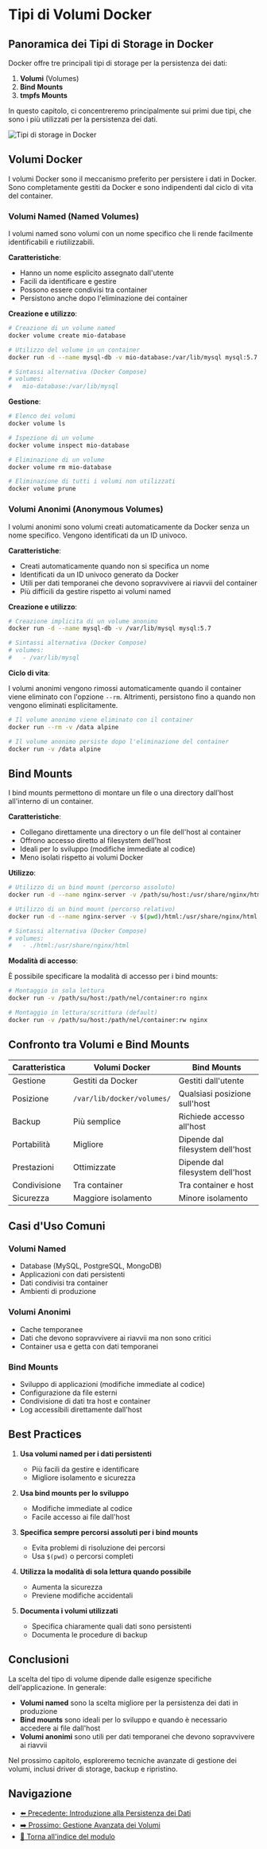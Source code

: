 # Tipi di Volumi Docker

## Panoramica dei Tipi di Storage in Docker

Docker offre tre principali tipi di storage per la persistenza dei dati:

1. **Volumi** (Volumes)
2. **Bind Mounts**
3. **tmpfs Mounts**

In questo capitolo, ci concentreremo principalmente sui primi due tipi, che sono i più utilizzati per la persistenza dei dati.

![Tipi di storage in Docker](https://docs.docker.com/storage/images/types-of-mounts.png)

## Volumi Docker

I volumi Docker sono il meccanismo preferito per persistere i dati in Docker. Sono completamente gestiti da Docker e sono indipendenti dal ciclo di vita del container.

### Volumi Named (Named Volumes)

I volumi named sono volumi con un nome specifico che li rende facilmente identificabili e riutilizzabili.

**Caratteristiche**:
- Hanno un nome esplicito assegnato dall'utente
- Facili da identificare e gestire
- Possono essere condivisi tra container
- Persistono anche dopo l'eliminazione dei container

**Creazione e utilizzo**:

```bash
# Creazione di un volume named
docker volume create mio-database

# Utilizzo del volume in un container
docker run -d --name mysql-db -v mio-database:/var/lib/mysql mysql:5.7

# Sintassi alternativa (Docker Compose)
# volumes:
#   mio-database:/var/lib/mysql
```

**Gestione**:

```bash
# Elenco dei volumi
docker volume ls

# Ispezione di un volume
docker volume inspect mio-database

# Eliminazione di un volume
docker volume rm mio-database

# Eliminazione di tutti i volumi non utilizzati
docker volume prune
```

### Volumi Anonimi (Anonymous Volumes)

I volumi anonimi sono volumi creati automaticamente da Docker senza un nome specifico. Vengono identificati da un ID univoco.

**Caratteristiche**:
- Creati automaticamente quando non si specifica un nome
- Identificati da un ID univoco generato da Docker
- Utili per dati temporanei che devono sopravvivere ai riavvii del container
- Più difficili da gestire rispetto ai volumi named

**Creazione e utilizzo**:

```bash
# Creazione implicita di un volume anonimo
docker run -d --name mysql-db -v /var/lib/mysql mysql:5.7

# Sintassi alternativa (Docker Compose)
# volumes:
#   - /var/lib/mysql
```

**Ciclo di vita**:

I volumi anonimi vengono rimossi automaticamente quando il container viene eliminato con l'opzione `--rm`. Altrimenti, persistono fino a quando non vengono eliminati esplicitamente.

```bash
# Il volume anonimo viene eliminato con il container
docker run --rm -v /data alpine

# Il volume anonimo persiste dopo l'eliminazione del container
docker run -v /data alpine
```

## Bind Mounts

I bind mounts permettono di montare un file o una directory dall'host all'interno di un container.

**Caratteristiche**:
- Collegano direttamente una directory o un file dell'host al container
- Offrono accesso diretto al filesystem dell'host
- Ideali per lo sviluppo (modifiche immediate al codice)
- Meno isolati rispetto ai volumi Docker

**Utilizzo**:

```bash
# Utilizzo di un bind mount (percorso assoluto)
docker run -d --name nginx-server -v /path/su/host:/usr/share/nginx/html nginx

# Utilizzo di un bind mount (percorso relativo)
docker run -d --name nginx-server -v $(pwd)/html:/usr/share/nginx/html nginx

# Sintassi alternativa (Docker Compose)
# volumes:
#   - ./html:/usr/share/nginx/html
```

**Modalità di accesso**:

È possibile specificare la modalità di accesso per i bind mounts:

```bash
# Montaggio in sola lettura
docker run -v /path/su/host:/path/nel/container:ro nginx

# Montaggio in lettura/scrittura (default)
docker run -v /path/su/host:/path/nel/container:rw nginx
```

## Confronto tra Volumi e Bind Mounts

| Caratteristica | Volumi Docker | Bind Mounts |
|----------------|---------------|-------------|
| Gestione | Gestiti da Docker | Gestiti dall'utente |
| Posizione | `/var/lib/docker/volumes/` | Qualsiasi posizione sull'host |
| Backup | Più semplice | Richiede accesso all'host |
| Portabilità | Migliore | Dipende dal filesystem dell'host |
| Prestazioni | Ottimizzate | Dipende dal filesystem dell'host |
| Condivisione | Tra container | Tra container e host |
| Sicurezza | Maggiore isolamento | Minore isolamento |

## Casi d'Uso Comuni

### Volumi Named

- Database (MySQL, PostgreSQL, MongoDB)
- Applicazioni con dati persistenti
- Dati condivisi tra container
- Ambienti di produzione

### Volumi Anonimi

- Cache temporanee
- Dati che devono sopravvivere ai riavvii ma non sono critici
- Container usa e getta con dati temporanei

### Bind Mounts

- Sviluppo di applicazioni (modifiche immediate al codice)
- Configurazione da file esterni
- Condivisione di dati tra host e container
- Log accessibili direttamente dall'host

## Best Practices

1. **Usa volumi named per i dati persistenti**
   - Più facili da gestire e identificare
   - Migliore isolamento e sicurezza

2. **Usa bind mounts per lo sviluppo**
   - Modifiche immediate al codice
   - Facile accesso ai file dall'host

3. **Specifica sempre percorsi assoluti per i bind mounts**
   - Evita problemi di risoluzione dei percorsi
   - Usa `$(pwd)` o percorsi completi

4. **Utilizza la modalità di sola lettura quando possibile**
   - Aumenta la sicurezza
   - Previene modifiche accidentali

5. **Documenta i volumi utilizzati**
   - Specifica chiaramente quali dati sono persistenti
   - Documenta le procedure di backup

## Conclusioni

La scelta del tipo di volume dipende dalle esigenze specifiche dell'applicazione. In generale:

- **Volumi named** sono la scelta migliore per la persistenza dei dati in produzione
- **Bind mounts** sono ideali per lo sviluppo e quando è necessario accedere ai file dall'host
- **Volumi anonimi** sono utili per dati temporanei che devono sopravvivere ai riavvii

Nel prossimo capitolo, esploreremo tecniche avanzate di gestione dei volumi, inclusi driver di storage, backup e ripristino.

## Navigazione

- [⬅️ Precedente: Introduzione alla Persistenza dei Dati](./01-IntroduzionePersistenzaDati.md)
- [➡️ Prossimo: Gestione Avanzata dei Volumi](./03-GestioneAvanzataVolumi.md)
- [📑 Torna all'indice del modulo](../README.md)